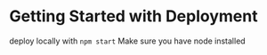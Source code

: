 # Getting Started with Deployment
deploy locally with `npm start`
Make sure you have node installed
